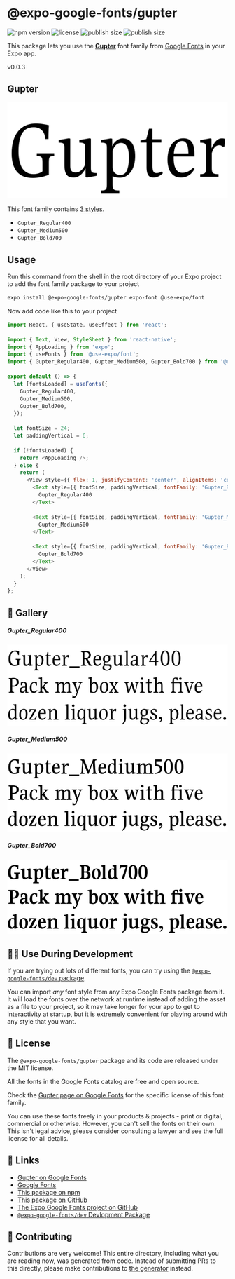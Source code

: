# @expo-google-fonts/gupter

![npm version](https://flat.badgen.net/npm/v/@expo-google-fonts/gupter)
![license](https://flat.badgen.net/github/license/expo/google-fonts)
![publish size](https://flat.badgen.net/packagephobia/install/@expo-google-fonts/gupter)
![publish size](https://flat.badgen.net/packagephobia/publish/@expo-google-fonts/gupter)

This package lets you use the [**Gupter**](https://fonts.google.com/specimen/Gupter) font family from [Google Fonts](https://fonts.google.com/) in your Expo app.

v0.0.3

## Gupter

![Gupter](./font-family.png)

This font family contains [3 styles](#-gallery).

- `Gupter_Regular400`
- `Gupter_Medium500`
- `Gupter_Bold700`

## Usage

Run this command from the shell in the root directory of your Expo project to add the font family package to your project
```sh
expo install @expo-google-fonts/gupter expo-font @use-expo/font
```

Now add code like this to your project
```js
import React, { useState, useEffect } from 'react';

import { Text, View, StyleSheet } from 'react-native';
import { AppLoading } from 'expo';
import { useFonts } from '@use-expo/font';
import { Gupter_Regular400, Gupter_Medium500, Gupter_Bold700 } from '@expo-google-fonts/gupter';

export default () => {
  let [fontsLoaded] = useFonts({
    Gupter_Regular400,
    Gupter_Medium500,
    Gupter_Bold700,
  });

  let fontSize = 24;
  let paddingVertical = 6;

  if (!fontsLoaded) {
    return <AppLoading />;
  } else {
    return (
      <View style={{ flex: 1, justifyContent: 'center', alignItems: 'center' }}>
        <Text style={{ fontSize, paddingVertical, fontFamily: 'Gupter_Regular400' }}>
          Gupter_Regular400
        </Text>

        <Text style={{ fontSize, paddingVertical, fontFamily: 'Gupter_Medium500' }}>
          Gupter_Medium500
        </Text>

        <Text style={{ fontSize, paddingVertical, fontFamily: 'Gupter_Bold700' }}>
          Gupter_Bold700
        </Text>
      </View>
    );
  }
};

```

## 🔡 Gallery

##### Gupter_Regular400
![Gupter_Regular400](./98ef59cfa0eb83781f6573b4ad1964bf98369e70db38156479c353702557fa01.ttf.png)

##### Gupter_Medium500
![Gupter_Medium500](./84381b04d635b2daeb369d9c0afa5ff2489d0cda8d9660ee7631bfdf82f2eaeb.ttf.png)

##### Gupter_Bold700
![Gupter_Bold700](./0e63fe340f8e61f9d4d9c5bbc638e79930af1125c534f656814a99d3909674b0.ttf.png)


## 👩‍💻 Use During Development

If you are trying out lots of different fonts, you can try using the [`@expo-google-fonts/dev` package](https://github.com/expo/google-fonts/tree/master/font-packages/dev#readme).

You can import *any* font style from any Expo Google Fonts package from it. It will load the fonts
over the network at runtime instead of adding the asset as a file to your project, so it may take longer
for your app to get to interactivity at startup, but it is extremely convenient
for playing around with any style that you want.

## 📖 License

The `@expo-google-fonts/gupter` package and its code are released under the MIT license.

All the fonts in the Google Fonts catalog are free and open source.

Check the [Gupter page on Google Fonts](https://fonts.google.com/specimen/Gupter) for the specific license of this font family.

You can use these fonts freely in your products & projects - print or digital, commercial or otherwise. However, you can't sell the fonts on their own. This isn't legal advice, please consider consulting a lawyer and see the full license for all details.

## 🔗 Links

- [Gupter on Google Fonts](https://fonts.google.com/specimen/Gupter)
- [Google Fonts](https://fonts.google.com/)
- [This package on npm](https://www.npmjs.com/package/@expo-google-fonts/gupter)
- [This package on GitHub](https://github.com/expo/google-fonts/tree/master/font-packages/gupter)
- [The Expo Google Fonts project on GitHub](https://github.com/expo/google-fonts)
- [`@expo-google-fonts/dev` Devlopment Package](https://github.com/expo/google-fonts/tree/master/font-packages/dev)


## 🤝 Contributing

Contributions are very welcome! This entire directory, including what you are reading now, was generated from code. Instead of submitting PRs to this directly, please make contributions to [the generator](https://github.com/expo/google-fonts/tree/master/packages/generator) instead.
